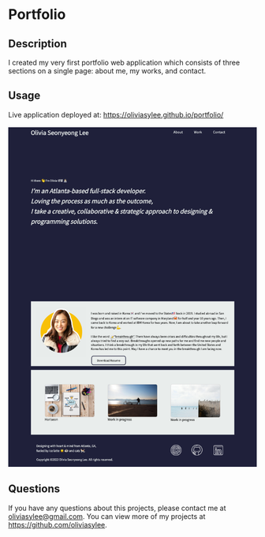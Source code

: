 # Portfolio

## Description
I created my very first portfolio web application which consists of three sections on a single page: about me, my works, and contact. 

## Usage
Live application deployed at: https://oliviasylee.github.io/portfolio/ <br><br>
[![portfolio-screenshot](assets/images/portfolio_web.png)](https://oliviasylee.github.io/portfolio/)

## Questions
If you have any questions about this projects, please contact me at oliviasylee@gmail.com. You can view more of my projects at https://github.com/oliviasylee.